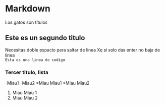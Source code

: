 # Markdown
Los gatos son títulos
## Este es un segundo titulo
Necesitas doble espacio para saltar de linea
Xq si solo das enter no baja de linea  
`Esta es una linea de codigo`
### Tercer titulo, lista
-Miau1
-Miau2
*Miau Miau1
*Miau Miau2
1. Miau Miau 1
2. Miau Miau 2
